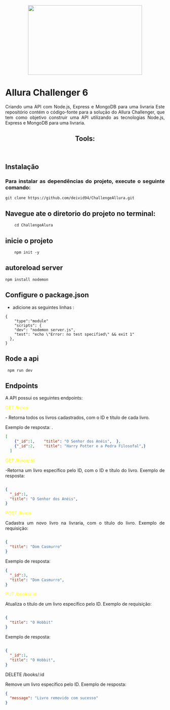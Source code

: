 <div align="center">


<img src="https://www.alura.com.br/assets/img/alura-share.1647533642.png" width="360px" height="220px">

</div>
<div align="justify"> 
<h1>Allura Challenger 6</h1>

 <p> Criando uma API com Node.js, Express e MongoDB para uma livraria
Este repositório contém o código-fonte para a solução do Allura Challenger, que tem como objetivo construir uma API utilizando as tecnologias Node.js, Express e MongoDB para uma livraria.<p>

<h2 align="center">Tools:</h2>

<p align="center">
 <img alt="" src="https://img.shields.io/badge/Node.js-43853D?style=for-the-badge&logo=node.js&logoColor=white">
 <img alt="" src="https://img.shields.io/badge/Express.js-404D59?style=for-the-badge">
 <img alt="" src="https://img.shields.io/badge/MongoDB-4EA94B?style=for-the-badge&logo=mongodb&logoColor=white">
 <img alt="" src="https://img.shields.io/badge/Insomnia-5849be?style=for-the-badge&logo=Insomnia&logoColor=white">
 <img alt="" src="https://img.shields.io/badge/json-5E5C5C?style=for-the-badge&logo=json&logoColor=white">
  </p>



## Instalação

### Para instalar as dependências do projeto, execute o seguinte comando:
```@bin/bash
git clone https://github.com/deivid94/ChallengeAllura.git
 ```
## Navegue ate o diretorio do projeto no terminal:
```@bin/bash
    cd ChallengeAlura
 ```

 ## inicie o projeto
```@bin/bash
    npm init -y
 ```
## autoreload server
```@bin/bash
npm install nodemon

```
## Configure o package.json

- adicione as seguintes linhas :
```@bin/bash
{
    "type":"module"
    "scripts": {
    "dev": "nodemon server.js",
    "test": "echo \"Error: no test specified\" && exit 1"
  },
}

```

## Rode a api

```@bin/bash
 npm run dev

```


## Endpoints

A API possui os seguintes endpoints:

<p style="color:yellow">GET /livros</p>
- Retorna todos os livros cadastrados, com o ID e título de cada livro.

Exemplo de resposta:
.
```json
[  
    {"_id":1,    "title": "O Senhor dos Anéis",  },
    {"_id":2,    "title": "Harry Potter e a Pedra Filosofal",}
  ]
```
<p style="color:yellow">GET /livros/:id </p>

-Retorna um livro específico pelo ID, com o ID e título do livro.
Exemplo de resposta:

```json

{
  "_id":1,
  "title": "O Senhor dos Anéis",
}
```
<p style="color:yellow">POST /livros </p>
Cadastra um novo livro na livraria, com o título do livro.
Exemplo de requisição:

```json

{
  "title": "Dom Casmurro"
}

```
Exemplo de resposta:

```json
{
  "_id":3,
  "title": "Dom Casmurro",
}
```
<p style="color:yellow">PUT /books/:id</p>
Atualiza o título de um livro específico pelo ID.
Exemplo de requisição:


```json

{
  "title": "O Hobbit"
}

```

Exemplo de resposta:

```json

{
  "_id":1,
  "title": "O Hobbit",
}
```

<p style="color:yelloe">DELETE /books/:id</p>
Remove um livro específico pelo ID.
Exemplo de resposta:

```json
{
  "message": "Livro removido com sucesso"
}
```
<div>